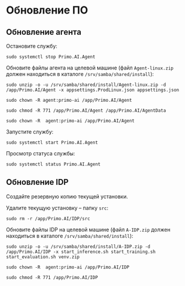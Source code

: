 # Обновление ПО

## Обновление агента
Остановите службу:
```
sudo systemctl stop Primo.AI.Agent
```

Обновите файлы агента на целевой машине (файл `Agent-linux.zip` должен находиться в каталоге `/srv/samba/shared/install`):
```
sudo unzip -o -u /srv/samba/shared/install/Agent-linux.zip -d /app/Primo.AI/Agent -x appsettings.ProdLinux.json appsettings.json
```
```
sudo chown -R agent:primo-ai /app/Primo.AI/Agent
```
```
sudo chmod -R 771 /app/Primo.AI/Agent /app/Primo.AI/AgentData
```
```
sudo chown -R  agent:primo-ai /app/Primo.AI/Agent
```

Запустите службу:
```
sudo systemctl start Primo.AI.Agent
```
Просмотр статуса службы:
```
sudo systemctl status Primo.AI.Agent
```

## Обновление IDP

Создайте резервную копию текущей установки. 

Удалите текущую установку – папку `src`:
```
sudo rm -r /app/Primo.AI/IDP/src
```

Обновите файлы IDP на целевой машине (файл `A-IDP.zip` должен находиться в каталоге `/srv/samba/shared/install`):
```
sudo unzip -o -u /srv/samba/shared/install/A-IDP.zip -d /app/Primo.AI/IDP -x start_inference.sh start_training.sh  start_evaluation.sh venv.zip
```
```
sudo chown -R  agent:primo-ai /app/Primo.AI/IDP
```
```
sudo chmod -R 771 /app/Primo.AI/IDP
```
